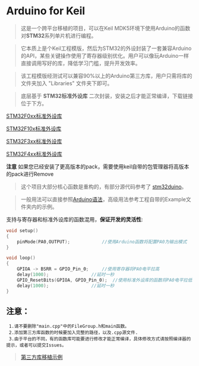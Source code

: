 # Arduino for Keil

>   这是一个跨平台移植的项目，可以在Keil MDK5环境下使用Arduino的函数对**STM32**系列单片机进行编程。

>   它本质上是个Keil工程模版，然后为STM32的外设封装了一套兼容Arduino的API，某些关键操作使用了寄存器级别优化。用户可以像玩Arduino一样直接调用写好的库，降低学习门槛，提升开发效率。

>   该工程模版经测试可以兼容90%以上的Arduino第三方库，用户只需将库的文件夹加入 "Libraries" 文件夹下即可。

>   底层基于 **STM32标准外设库** 二次封装，安装之后才能正常编译，下载链接位于下方。

[STM32F0xx标准外设库](https://keilpack.azureedge.net/pack/Keil.STM32F0xx_DFP.1.0.1.pack)

[STM32F10x标准外设库](https://keilpack.azureedge.net/pack/Keil.STM32F1xx_DFP.1.1.0.pack)

[STM32F3xx标准外设库](https://keilpack.azureedge.net/pack/Keil.STM32F3xx_DFP.1.2.0.pack)

[STM32F4xx标准外设库](https://keilpack.azureedge.net/pack/Keil.STM32F4xx_DFP.1.0.8.pack)

**注意** 如果您已经安装了更高版本的pack，需要使用keil自带的包管理器将高版本的pack进行Remove

>这个项目大部分核心函数是重构的，有部分源代码参考了 [stm32duino](https://github.com/stm32duino)。

>一般用法可以直接参照[Arduino语法](https://www.arduino.cc/reference/en/)，高级用法参考工程自带的Example文件夹内的示例。

支持与寄存器和标准外设库的函数混用，**保证开发的灵活性**:
```C
void setup()
{
	pinMode(PA0,OUTPUT);			//使用Arduino函数将配置PA0为输出模式
}

void loop()
{
	GPIOA -> BSRR = GPIO_Pin_0;		//使用寄存器将PA0电平拉高
	delay(1000);				//延时一秒
	GPIO_ResetBits(GPIOA, GPIO_Pin_0);	//使用标准外设库的函数将PA0电平拉低
	delay(1000);				//延时一秒
}
```



## 注意： 
     1.请不要删除"main.cpp"中的FileGroup.h和main函数。 
     2.添加第三方库函数的时候要加入完整的路径，以及.cpp源文件. 
     3.由于平台的不同，有的函数库可能要进行修改才能正常编译，具体修改方式请按照编译器的提示，或者可以提交Issues。 
  >[第三方库移植示例](https://github.com/FASTSHIFT/Arduino-For-Keil/blob/master/How%20to%20use%20Arduino%20library)
